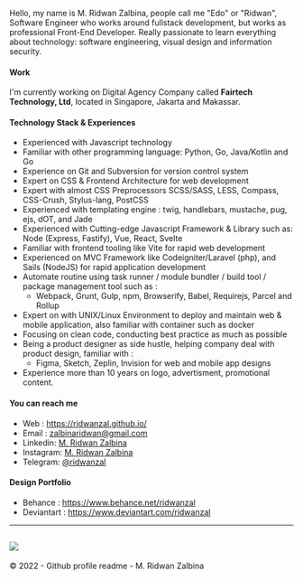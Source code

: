 Hello, my name is M. Ridwan Zalbina, people call me "Edo" or "Ridwan", Software Engineer who works around fullstack development, but works as professional Front-End Developer. Really passionate to learn everything about technology: software engineering, visual design and information security.

#### Work

I'm currently working on Digital Agency Company called **Fairtech Technology, Ltd**, located in Singapore, Jakarta and Makassar.

#### Technology Stack  & Experiences 

- Experienced with Javascript technology
- Familiar with other programming language: Python, Go, Java/Kotlin and Go
- Experience on Git and Subversion for version control system
- Expert on CSS & Frontend Architecture for web development
- Expert with almost CSS Preprocessors SCSS/SASS, LESS, Compass, CSS-Crush, Stylus-lang, PostCSS
- Experienced with templating engine : twig, handlebars, mustache, pug, ejs, dOT, and Jade
- Experienced with Cutting-edge Javascript Framework & Library such as: Node (Express, Fastify), Vue, React, Svelte
- Familiar with frontend tooling like Vite for rapid web development
- Experienced on MVC Framework like Codeigniter/Laravel (php), and Sails (NodeJS) for rapid application development
- Automate routine using task runner / module bundler / build tool / package management tool such as :
  - Webpack, Grunt, Gulp, npm, Browserify, Babel, Requirejs, Parcel and Rollup
- Expert on with UNIX/Linux Environment to deploy and maintain web & mobile application, also familiar with container such as docker
- Focusing on clean code, conducting best practice as much as possible
- Being a product designer as side hustle, helping company deal with product design, familiar with : 
  - Figma, Sketch, Zeplin, Invision for web and mobile app designs
- Experience more than 10 years on logo, advertisment, promotional content. 

#### You can reach me

- Web : https://ridwanzal.github.io/
- Email :  [zalbinaridwan@gmail.com](mailto:zalbinaridwan@gmail.com)
- Linkedin: [M. Ridwan Zalbina](https://www.linkedin.com/in/mridwanzalbina/)
- Instagram: [M. Ridwan Zalbina](https://www.instagram.com/ridwanzal/)
- Telegram: [@ridwanzal](https://t.me/ridwanzal)

#### Design Portfolio
- Behance : https://www.behance.net/ridwanzal
- Deviantart : https://www.deviantart.com/ridwanzal

------
![](https://komarev.com/ghpvc/?username=ridwanzal&color=blueviolet)
------

&copy; 2022 - Github profile readme - M. Ridwan Zalbina
